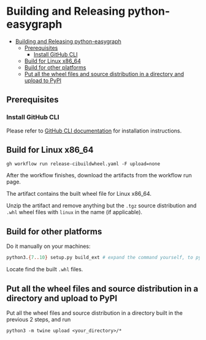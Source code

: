 # Building and Releasing python-easygraph

<!-- Author: [Teddy Xinyuan Chen](https://github.com/tddschn) -->

- [Building and Releasing python-easygraph](#building-and-releasing-python-easygraph)
  - [Prerequisites](#prerequisites)
    - [Install GitHub CLI](#install-github-cli)
  - [Build for Linux x86\_64](#build-for-linux-x86_64)
  - [Build for other platforms](#build-for-other-platforms)
  - [Put all the wheel files and source distribution in a directory and upload to PyPI](#put-all-the-wheel-files-and-source-distribution-in-a-directory-and-upload-to-pypi)

## Prerequisites

### Install GitHub CLI

Please refer to [GitHub CLI documentation](https://cli.github.com/manual/installation) for installation instructions.

## Build for Linux x86_64

```
gh workflow run release-cibuildwheel.yaml -F upload=none
```

After the workflow finishes, download the artifacts from the workflow run page.

The artifact contains the built wheel file for Linux x86_64.

Unzip the artifact and remove anything but the `.tgz` source distribution and `.whl` wheel files with `linux` in the name (if applicable).

## Build for other platforms

Do it manually on your machines:

```bash
python3.{7..10} setup.py build_ext # expand the command yourself, to python3.10 etc
```

Locate find the built `.whl` files.

## Put all the wheel files and source distribution in a directory and upload to PyPI

Put all the wheel files and source distribution in a directory built in the previous 2 steps, and run

```
python3 -m twine upload <your_directory>/*
```
